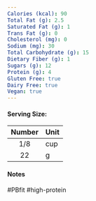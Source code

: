 ```yaml
---
Calories (kcal): 90
Total Fat (g): 2.5
Saturated Fat (g): 1
Trans Fat (g): 0
Cholesterol (mg): 0
Sodium (mg): 30
Total Carbohydrate (g): 15
Dietary Fiber (g): 1
Sugars (g): 12
Protein (g): 4
Gluten Free: true
Dairy Free: true
Vegan: true
---
```

#### Serving Size:

| Number | Unit |
| :----: | :--- |
|  1/8   | cup  |
|   22   | g    |
#### Notes

#PBfit #high-protein